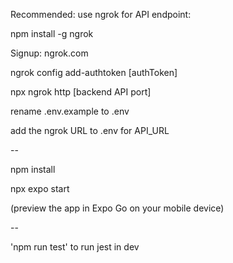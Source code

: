 Recommended: use ngrok for API endpoint:

npm install -g ngrok

Signup: ngrok.com

ngrok config add-authtoken [authToken]

<!-- npx ngrok http 5000 -->
npx ngrok http [backend API port]

rename .env.example to .env

add the ngrok URL to .env for API_URL

--

npm install

npx expo start

(preview the app in Expo Go on your mobile device)

--

'npm run test' to run jest in dev
